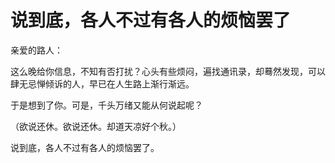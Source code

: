 # 说到底，各人不过有各人的烦恼罢了

亲爱的路人：

这么晚给你信息，不知有否打扰？心头有些烦闷，遍找通讯录，却蓦然发现，可以肆无忌惮倾诉的人，早已在人生路上渐行渐远。

于是想到了你。可是，千头万绪又能从何说起呢？

（欲说还休。欲说还休。却道天凉好个秋。）

说到底，各人不过有各人的烦恼罢了。